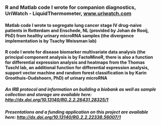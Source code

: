 ### R and Matlab code I wrote for companion diagnostics, UriWatch - LiquidThermometer, www.uriwatch.com

#### Matlab code I wrote to segregate lung cancer stage IV drug-naive patients in Rotterdam and Enschede, NL (provided by Johan de Rooij, PhD) from healthy urinary microRNA samples (the divergence implementation is by Tsachy Weissman lab) 

#### R code I wrote for disease biomarker multivariate data analysis (the principal component analysis is by FactoMineR, there is also a function for differential expression analysis and heatmaps from the Thomas Tuschl lab, an additional function for differential expression analysis, support vector machine and random forest classification is by Karin Groothuis-Oudshoorn, PhD) of urinary microRNA

##### An IRB protocol and information on building a biobank as well as sample collection and storage are available here: http://dx.doi.org/10.13140/RG.2.2.26431.28325/1

##### Presentations and a funding application on this project are available here: http://dx.doi.org/10.13140/RG.2.2.22338.56007/1

